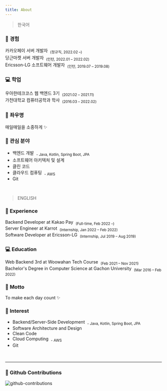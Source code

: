 ```yaml
---
title: About
---
```


<!-- > **Note**: Add Markdown syntax content to file `tabs/about.md` and it will show up on this page. -->

> 한국어

### 💎 **경험**
카카오페이 서버 개발자 &nbsp;<sub>(정규직, 2022.02 –)</sub><br/>
당근마켓 서버 개발자 &nbsp;<sub>(인턴, 2022.01 – 2022.02)</sub><br/>
Ericsson-LG 소프트웨어 개발자 &nbsp;<sub>(인턴, 2019.07 – 2019.08)</sub>

### 💻 **학업**
우아한테크코스 웹 백엔드 3기 &nbsp;<sub>(2021.02 – 2021.11)</sub><br/>
가천대학교 컴퓨터공학과 학사 &nbsp;<sub>(2016.03 – 2022.02)</sub>

### 💪 **좌우명**
매일매일을 소중하게 ✨

### 🎈 **관심 분야**
- 백엔드 개발 &nbsp;<sub>- Java, Kotlin, Spring Boot, JPA</sub>
- 소프트웨어 아키텍처 및 설계
- 클린 코드
- 클라우드 컴퓨팅 &nbsp;<sub>- AWS</sub>
- Git

<br/>

> ENGLISH

### 💎 **Experience**
Backend Developer at Kakao Pay &nbsp;<sub>(Full-time, Feb 2022 –)</sub><br/>
Server Engineer at Karrot &nbsp;<sub>(Internship, Jan 2022 – Feb 2022)</sub><br/>
Software Developer at Ericsson-LG &nbsp;<sub>(Internship, Jul 2019 – Aug 2019)</sub>

### 💻 **Education**
Web Backend 3rd at Woowahan Tech Course &nbsp;<sub>(Feb 2021 – Nov 2021)</sub><br/>
Bachelor's Degree in Computer Science at Gachon University &nbsp;<sub>(Mar 2016 – Feb 2022)</sub>

### 💪 **Motto**
To make each day count ✨

### 🎈 **Interest**
- Backend/Server-Side Development &nbsp;<sub>- Java, Kotlin, Spring Boot, JPA</sub>
- Software Architecture and Design
- Clean Code
- Cloud Computing &nbsp;<sub>- AWS</sub>
- Git

<br/>
<hr/>

### 🌻 **Github Contributions**
![github-contributions](https://ghchart.rshah.org/da-nyee)